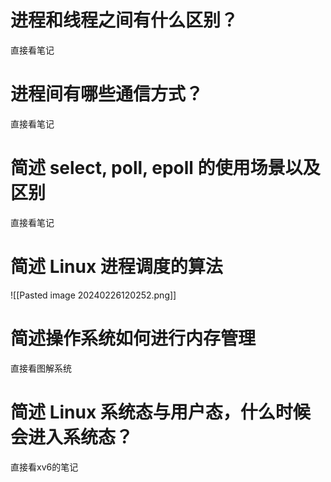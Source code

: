 # 进程和线程之间有什么区别？
直接看笔记

# 进程间有哪些通信方式？
直接看笔记

# 简述 select, poll, epoll 的使用场景以及区别
直接看笔记

# 简述 Linux 进程调度的算法
![[Pasted image 20240226120252.png]]

# 简述操作系统如何进行内存管理
直接看图解系统

# 简述 Linux 系统态与用户态，什么时候会进入系统态？
直接看xv6的笔记

